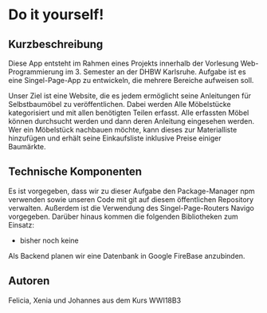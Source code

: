 Do it yourself!
================

Kurzbeschreibung
----------------

Diese App entsteht im Rahmen eines Projekts innerhalb der Vorlesung Web-Programmierung im 3. Semester an der DHBW Karlsruhe. Aufgabe ist es eine Singel-Page-App zu entwickeln, die mehrere Bereiche aufweisen soll.

Unser Ziel ist eine Website, die es jedem ermöglicht seine Anleitungen für Selbstbaumöbel zu veröffentlichen. Dabei werden Alle Möbelstücke kategorisiert und mit allen benötigten Teilen erfasst. Alle erfassten Möbel können durchsucht werden und dann deren Anleitung eingesehen werden. Wer ein Möbelstück nachbauen möchte, kann dieses zur Materialliste hinzufügen und erhält seine Einkaufsliste inklusive Preise einiger Baumärkte.


Technische Komponenten
----------------------

Es ist vorgegeben, dass wir zu dieser Aufgabe den Package-Manager npm verwenden sowie unseren Code mit git auf diesem öffentlichen Repository verwalten. Außerdem ist die Verwendung des Singel-Page-Routers Navigo vorgegeben. Darüber hinaus kommen die folgenden Bibliotheken zum Einsatz:

* bisher noch keine

Als Backend planen wir eine Datenbank in Google FireBase anzubinden.


Autoren
-------
Felicia, Xenia und Johannes aus dem Kurs WWI18B3